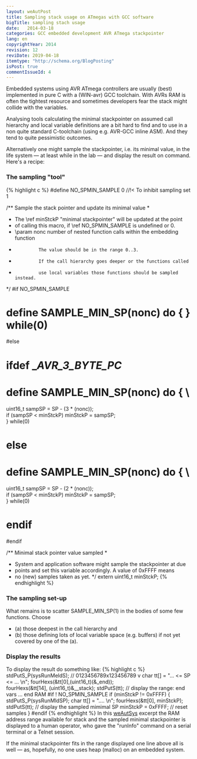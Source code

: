 ```yaml
---
layout: weAutPost
title: Sampling stack usage on ATmegas with GCC software
bigTitle: sampling stach usage
date:   2014-03-18
categories: GCC embedded development AVR ATmega stackpointer
lang: en
copyrightYear: 2014
revision: 12
reviDate: 2019-04-18
itemtype: "http://schema.org/BlogPosting"
isPost: true
commentIssueId: 4
---
```


Embedded systems using AVR ATmega controllers are usually (best) implemented
in pure C with a (WIN-avr) GCC toolchain. With AVRs RAM is often the tightest
resource and sometimes developers fear the stack might collide with the
variables.

Analysing tools calculating the minimal stackpointer on assumed call 
hierarchy and local variable definitions are a bit hard to find and to use in
a non quite standard C-toolchain (using e.g. AVR-GCC inline ASM). And they 
tend to quite pessimistic outcomes.

Alternatively one might sample the stackpointer, i.e. its minimal value,  in
the life system &mdash; at least while in the lab &mdash; and display the 
result on command. Here's a recipe:

### The sampling "tool"
{% highlight c %}
#define NO_SPMIN_SAMPLE 0 //!< To inhibit sampling set 1

/** Sample the stack pointer and update its minimal value
 *
 *  The \ref minStckP "minimal stackpointer" will be updated at the point
 *  of calling this macro, if \ref NO_SPMIN_SAMPLE is undefined or 0.
 *  \param nonc number of nested function calls within the embedding function 
 *              The value should be in the range 0..3. 
 *              If the call hierarchy goes deeper or the functions called
 *              use local variables those functions should be sampled instead.
 */
#if NO_SPMIN_SAMPLE
# define SAMPLE_MIN_SP(nonc) do { } while(0)
#else
# ifdef __AVR_3_BYTE_PC_
#  define SAMPLE_MIN_SP(nonc) do { \
   uint16_t sampSP = SP - (3 * (nonc)); \
   if (sampSP < minStckP) minStckP = sampSP; \
   } while(0)
# else
#  define SAMPLE_MIN_SP(nonc) do { \
   uint16_t sampSP = SP - (2 * (nonc)); \
   if (sampSP < minStckP) minStckP = sampSP; \
   } while(0)
# endif
#endif

/** Minimal stack pointer value sampled
 *
 *  System and application software might sample the stackpointer at due
 *  points and set this variable accordingly. A value of 0xFFFF means
 *  no (new) samples taken as yet.
 */
extern uint16_t minStckP;
{% endhighlight %}

### The sampling set-up
What remains is to scatter SAMPLE_MIN_SP(1) in the bodies of some few 
functions. Choose 
- (a) those deepest in the call hierarchy and 
- (b) those defining lots of local variable space (e.g. buffers)
      if not yet covered by one of the (a). 


### Display the results
To display the result do something like:
{% highlight c %}
   stdPutS_P(sysRunMeldS);
   //           0123456789x123456789 v
   char tt[] = "...  <= SP <= ...  \n";
   fourHexs(&tt[0],(uint16_t)(&_end));  
   fourHexs(&tt[14], (uint16_t)&__stack);
   stdPutS(tt); // display the range: end vars ... end RAM
#if ! NO_SPMIN_SAMPLE
   if (minStckP != 0xFFFF) {
     stdPutS_P(sysRunMldSP);
     char tt[] = "....  \n";
     fourHexs(&tt[0], minStckP);
     stdPutS(tt); // display the sampled mimimal SP
     minStckP = 0xFFFF; // reset samples
   }
#endif
{% endhighlight %}
In this [weAutSys](https://weinert-automation.de/entw_sw.html) excerpt the 
RAM address range available for stack and the 
sampled minimal stackpointer is displayed to a human operator, who gave the
 "runInfo" command on a serial terminal or a Telnet session.
 
If the minimal stackpointer fits in the range displayed one line above all
is well &mdash; as, hopefully, no one uses heap (malloc) on an embedded 
system.